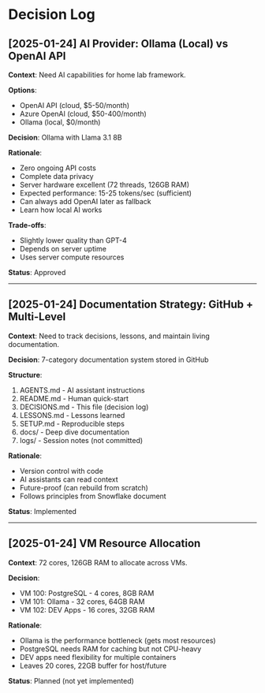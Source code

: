 # Decision Log

## [2025-01-24] AI Provider: Ollama (Local) vs OpenAI API

**Context**: Need AI capabilities for home lab framework.

**Options**:
- OpenAI API (cloud, $5-50/month)
- Azure OpenAI (cloud, $50-400/month)
- Ollama (local, $0/month)

**Decision**: Ollama with Llama 3.1 8B

**Rationale**:
- Zero ongoing API costs
- Complete data privacy
- Server hardware excellent (72 threads, 126GB RAM)
- Expected performance: 15-25 tokens/sec (sufficient)
- Can always add OpenAI later as fallback
- Learn how local AI works

**Trade-offs**:
- Slightly lower quality than GPT-4
- Depends on server uptime
- Uses server compute resources

**Status**: Approved

---

## [2025-01-24] Documentation Strategy: GitHub + Multi-Level

**Context**: Need to track decisions, lessons, and maintain living documentation.

**Decision**: 7-category documentation system stored in GitHub

**Structure**:
1. AGENTS.md - AI assistant instructions
2. README.md - Human quick-start
3. DECISIONS.md - This file (decision log)
4. LESSONS.md - Lessons learned
5. SETUP.md - Reproducible steps
6. docs/ - Deep dive documentation
7. logs/ - Session notes (not committed)

**Rationale**:
- Version control with code
- AI assistants can read context
- Future-proof (can rebuild from scratch)
- Follows principles from Snowflake document

**Status**: Implemented

---

## [2025-01-24] VM Resource Allocation

**Context**: 72 cores, 126GB RAM to allocate across VMs.

**Decision**:
- VM 100: PostgreSQL - 4 cores, 8GB RAM
- VM 101: Ollama - 32 cores, 64GB RAM
- VM 102: DEV Apps - 16 cores, 32GB RAM

**Rationale**:
- Ollama is the performance bottleneck (gets most resources)
- PostgreSQL needs RAM for caching but not CPU-heavy
- DEV apps need flexibility for multiple containers
- Leaves 20 cores, 22GB buffer for host/future

**Status**: Planned (not yet implemented)
